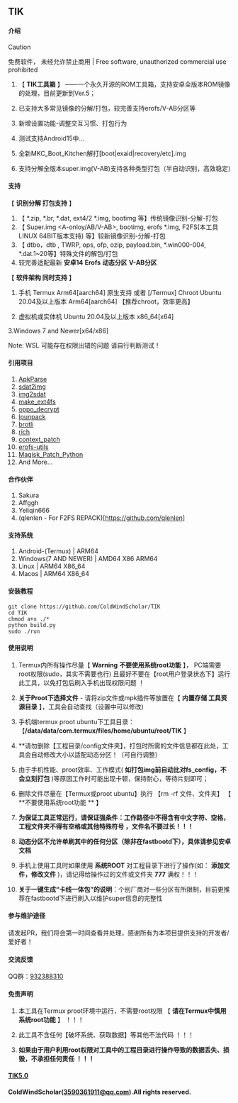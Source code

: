 ##  TIK
####  **介绍** 
> [!CAUTION]
> 免费软件， 未经允许禁止商用 | Free software, unauthorized commercial use prohibited

1.  【 **TIK工具箱** 】 ——一个永久开源的ROM工具箱，支持安卓全版本ROM镜像的处理，目前更新到Ver.5；

2. 已支持大多常见镜像的分解/打包，较完善支持erofs/V-AB分区等

3. 新增设置功能-调整交互习惯、打包行为

4. 测试支持Android15中...

5. 全新MKC_Boot_Kitchen解打[boot|exaid|recovery/etc].img
    
6. 支持分解全版本super.img(V-AB)支持各种类型打包（半自动识别，高效稳定）

####  **支持** 

【 **识别分解 打包支持** 】

1. 【 *.zip, *.br, *.dat, ext4/2 *.img, bootimg 等】传统镜像识别-分解-打包
2. 【 Super.img <A-onloy/AB/V-AB>, bootimg<header3>, erofs *.img,  F2FS(本工具LINUX 64BIT版本支持) 等】较新镜像识别-分解-打包
3. 【 dtbo，dtb , TWRP, ops, ofp, ozip, payload.bin, *.win000-004, *.dat.1~20等】特殊文件的解包/打包
4. 较完善适配最新 **安卓14** **Erofs** **动态分区** **V-AB分区**


【 **软件架构  同时支持** 】

1. 手机 Termux  Arm64[aarch64] 原生支持 或者 [<Linux Deploy>/Termux] Chroot Ubuntu 20.04及以上版本 Arm64[aarch64] 【推荐chroot，效率更高】

2. 虚拟机或实体机 Ubuntu 20.04及以上版本 x86_64[x64] 

3.Windows 7 and Newer[x64/x86]

Note: WSL 可能存在权限出错的问题 请自行判断测试！
#### **引用项目**
1. [ApkParse](https://github.com/zxvzxv/ApkParse/)
2. [sdat2img](https://github.com/xpirt/sdat2img)
3. [img2sdat](https://github.com/xpirt/img2sdat)
4. [make_ext4fs](https://github.com/jamflux/make_ext4fs)
5. [oppo_decrypt](https://github.com/bkerler/oppo_decrypt)
6. [lpunpack](https://github.com/unix3dgforce/lpunpack)
7. [brotli](https://github.com/google/brotli)
8. [rich](https://github.com/Textualize/rich/)
9. [context_patch](https://github.com/ColdWindScholar/context_patch)
10. [erofs-utils](https://github.com/sekaiacg/erofs-utils/)
11. [Magisk_Patch_Python](https://github.com/ColdWindScholar/Magisk_Patch_Python)
12. And More...
#### **合作伙伴**
1. Sakura
2. Affggh
3. Yeliqin666
4. (qlenlen - For F2FS REPACK)[https://github.com/qlenlen]
#### **支持系统**
1. Android-(Termux) | ARM64
2. Windows(7 AND NEWER) | AMD64 X86 ARM64
3. Linux | ARM64 X86_64
4. Macos | ARM64 X86_64
####  **安装教程** 

    git clone https://github.com/ColdWindScholar/TIK
    cd TIK
    chmod a+x ./*
    python build.py
    sudo ./run

####  **使用说明** 

1.  Termux内所有操作尽量【 **Warning** **不要使用系统root功能** 】， PC端需要root权限(sudo，其实不需要也行) 且最好不要在【root用户登录状态下】运行此工具，以免打包后刷入手机出现权限问题 ！

2.   **关于Proot下选择文件** 
    - 请将zip文件或mpk插件等放置在【 **内置存储 工具资源目录** 】，工具会自动查找（设置中可以修改)

3.  手机端termux proot ubuntu下工具目录： 【**/data/data/com.termux/files/home/ubuntu/root/TIK** 】

4.  **请勿删除【工程目录/config文件夹】，打包时所需的文件信息都在此处，工具会自动修改大小以适配动态分区！（可自行调整）

5.  由于手机性能、proot效率、工作模式( **如打包img前自动比对fs_config，不会立刻打包** )等原因工作时可能出现卡顿，保持耐心，等待片刻即可；

6.  删除文件尽量在【Termux或proot ubuntu】执行 【rm -rf 文件、文件夹】 【 **不要使用系统root功能 ** 】

7.   **为保证工具正常运行，请保证强条件：工作路径中不得含有中文字符、空格，工程文件夹不得有空格或其他特殊符号 ，文件名不要过长！！！** 

8.   **动态分区不允许单刷其中的任何分区（除非在fastbootd下），具体请参见安卓文档** 

9. 手机上使用工具时如果使用 **系统ROOT** 对工程目录下进行了操作(如： **添加文件，修改文件** )，请记得给操作过的文件或文件夹  **777**  满权！！！

10. **关于一键生成“卡线一体包”的说明**：个别厂商对一些分区有所限制，目前更推荐在fastbootd下进行刷入以维护super信息的完整性


####  **参与维护途径**

  请发起PR，我们将会第一时间查看并处理，感谢所有为本项目提供支持的开发者/爱好者！ 


####  **交流反馈** 

  QQ群：[932388310](#交流反馈)

####  **免责声明** 

1.  本工具在Termux proot环境中运行，不需要root权限 【 **请在Termux中慎用系统root功能** 】 ！！！

2.  此工具不含任何【破坏系统、获取数据】等其他不法代码 ！！！

3.  **如果由于用户利用root权限对工具中的工程目录进行操作导致的数据丢失、损毁，不承担任何责任 ！！！** 
####  [TIK5.0](https://github.com/ColdWindScholar/TIK) 
#### ColdWindScholar(3590361911@qq.com).All rights reserved.
